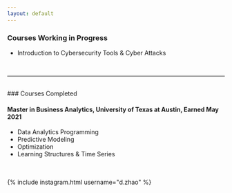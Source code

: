 ```yaml
---
layout: default
---
```


### Courses Working in Progress
* Introduction to Cybersecurity Tools & Cyber Attacks
<br />

* * *
<br />
### Courses Completed

#### Master in Business Analytics, University of Texas at Austin, Earned May 2021
* Data Analytics Programming
* Predictive Modeling
* Optimization
* Learning Structures & Time Series
<br />
<br />
{% include instagram.html username="d.zhao" %}
